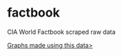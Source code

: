 factbook
========

CIA World Factbook scraped raw data

<a href="http://hassanijaz.com/visualizing-the-cia-world-factbook/">Graphs made using this data></a>
